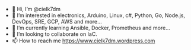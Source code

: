 - 👋 Hi, I’m @cielk7dm
- 👀 I’m interested in electronics, Arduino, Linux, c#, Python, Go, Node.js, DevOps, SRE, GCP, AWS and more...
- 🌱 I’m currently learning Ansible, Docker, Prometheus and more...
- 💞️ I’m looking to collaborate on IaC.
- 📫 How to reach me https://www.cielk7dm.wordpress.com

<!---
cielk7dm/cielk7dm is a ✨ special ✨ repository because its `README.md` (this file) appears on your GitHub profile.
You can click the Preview link to take a look at your changes.
--->
